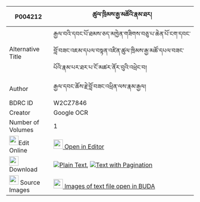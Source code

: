 |P004212|ཚུལ་ཁྲིམས་རྒྱ་མཚོའི་རྣམ་ཐར། 
| --- | --- 
|Alternative Title |རྒྱལ་བའི་དབང་པོ་ཐམས་ཅད་མཁྱེན་གཟིགས་བཅུ་པ་ཆེན་པོ་ངག་དབང་བློ་བཟང་འཇམ་དཔལ་བསྟན་འཛིན་ཚུལ་ཁྲིམས་རྒྱ་མཚོ་དཔལ་བཟང་པོའི་རྣམ་པར་ཐར་པ་ངོ་མཚར་ནོར་བུའི་འཕྲེང་བ།
|Author| རྒྱལ་དབང་ཆོས་རྗེ་བློ་བཟང་འཕྲིན་ལས་རྣམ་རྒྱལ།
|BDRC ID | W2CZ7846
|Creator | Google OCR
|Number of Volumes| 1
|<img width="25" src="https://img.icons8.com/color/25/000000/edit-property.png">Edit Online| [<img width="25" src="https://avatars.githubusercontent.com/u/45091458?s=200&v=4"> Open in Editor](http://editor.openpecha.org/P004212)
|<img width="25" src="https://img.icons8.com/fluent/48/000000/download-2.png"/>  Download | [![](https://img.icons8.com/color/20/000000/txt.png)Plain Text](https://github.com/Openpecha/P004212/releases/download/v1/tsultrim_gyatso_i_namtar_plain_P004212.zip), [![](https://img.icons8.com/color/20/000000/txt.png)Text with Pagination](https://github.com/Openpecha/P004212/releases/download/v1/tsultrim_gyatso_i_namtar_pages_P004212.zip)
|<img width="25" src="https://img.icons8.com/plasticine/100/000000/pictures-folder.png"/>  Source Images | [<img width="25" src="https://library.bdrc.io/icons/BUDA-small.svg"> Images of text file open in BUDA](https://library.bdrc.io/show/bdr:W2CZ7846)